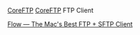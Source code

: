 
[CoreFTP](http://www.coreftp.com/)
[CoreFTP](http://www.coreftp.com/download.html)
FTP Client

[Flow — The Mac's Best FTP + SFTP Client](https://fivedetails.com/flow/)
